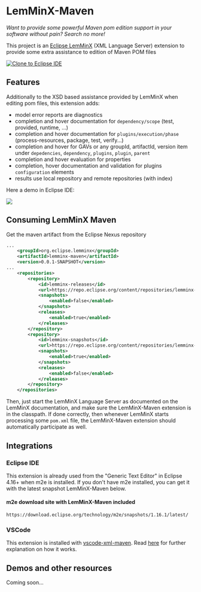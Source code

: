 # LemMinX-Maven

_Want to provide some powerful Maven pom edition support in your software without pain? Search no more!_

This project is an [Eclipse LemMinX](https://github.com/eclipse/lemminx) (XML Language Server) extension to provide some extra assistance to edition of Maven POM files

  <a href="https://mickaelistria.github.io/redirctToEclipseIDECloneCommand/redirect.html"><img src="https://mickaelistria.github.io/redirctToEclipseIDECloneCommand/cloneToEclipseBadge.png" alt="Clone to Eclipse IDE"/></a>  

## Features

Additionally to the XSD based assistance provided by LemMinX when editing pom files, this extension adds:

- model error reports are diagnostics
- completion and hover documentation for `dependency/scope` (test, provided, runtime, ...)
- completion and hover documentation for `plugins/execution/phase` (process-resources, package, test, verify...)
- completion and hover for GAVs or any groupId, artifactId, version item under `depedencies`, `dependency`, `plugins`, `plugin`, `parent`
- completion and hover evaluation for properties
- completion, hover documentation and validation for plugins `configuration` elements
- results use local repository and remote repositories (with index)

Here a demo in Eclipse IDE:

![](images/LocalMavenDepCompletion.gif)

## Consuming LemMinX Maven

Get the maven artifact from the Eclipse Nexus repository

```xml
...
	<groupId>org.eclipse.lemminx</groupId>
	<artifactId>lemminx-maven</artifactId>
	<version>0.0.1-SNAPSHOT</version>
...
	<repositories>
		<repository>
			<id>lemminx-releases</id>
			<url>https://repo.eclipse.org/content/repositories/lemminx-releases/</url>
			<snapshots>
				<enabled>false</enabled>
			</snapshots>
			<releases>
				<enabled>true</enabled>
			</releases>
		</repository>
		<repository>
			<id>lemminx-snapshots</id>
			<url>https://repo.eclipse.org/content/repositories/lemminx-snapshots/</url>
			<snapshots>
				<enabled>true</enabled>
			</snapshots>
			<releases>
				<enabled>false</enabled>
			</releases>
		</repository>
	</repositories>
```

Then, just start the LemMinX Language Server as documented on the LemMinX documentation, and make sure the LemMinX-Maven extension is in the classpath. If done correctly, then whenever LemMinX starts processing some `pom.xml` file, the LemMinX-Maven extension should automatically participate as well.

## Integrations

### Eclipse IDE

This extension is already used from the "Generic Text Editor" in Eclipse 4.16+ when m2e is installed.
If you don't have m2e installed, you can get it with the latest snapshot LemMinX-Maven below.

#### m2e download site with LemMinX-Maven included

```
https://download.eclipse.org/technology/m2e/snapshots/1.16.1/latest/
```

### VSCode

This extension is installed with [vscode-xml-maven](https://github.com/angelozerr/vscode-xml-maven). Read [here](https://github.com/redhat-developer/vscode-xml#custom-xml-extensions) for further explanation on how it works.

## Demos and other resources

Coming soon...
